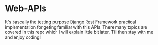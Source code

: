 # Web-APIs

It's bascally the testing purpose Django Rest Framework practical implementation for geting familiar with this APIs. 
There many topics are covered in this repo which I will explain little bit later. Till then stay with me and enjoy coding!


